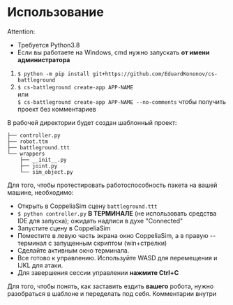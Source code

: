 # Использование

Attention:
* Требуется Python3.8
* Если вы работаете на Windows, cmd нужно запускать **от имени администратора**

1. `$ python -m pip install git+https://github.com/EduardKononov/cs-battleground`
1. `$ cs-battleground create-app APP-NAME`  
   или  
   `$ cs-battleground create-app APP-NAME --no-comments`
   чтобы получить проект без комментариев

В рабочей директории будет создан шаблонный проект:

```
├── controller.py
├── robot.ttm
├── battleground.ttt
└── wrappers
    ├── __init__.py
    ├── joint.py
    └── sim_object.py
```

Для того, чтобы протестировать работоспособность пакета на вашей машине, необходимо:

* Открыть в CoppeliaSim сцену `battleground.ttt`
* `$ python controller.py` **В ТЕРМИНАЛЕ** (не использовать средства IDE для запуска); ожидать надписи в духе "Connected"
* Запустите сцену в CoppeliaSim 
* Поместите в левую часть экрана окно CoppeliaSim, а в правую -- терминал с запущенным скриптом (win+стрелки)
* Сделайте активным окно терминала.
* Все готово к управлению. Используйте WASD для перемещения и IJKL для атаки.
* Для завершения сессии управлении **нажмите Ctrl+C**

Для того, чтобы понять, как заставить ездить **вашего** робота, нужно разобраться в шаблоне и переделать под себя.
Комментарии внутри


